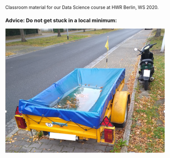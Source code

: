 Classroom material for our Data Science course at HWR Berlin, WS 2020.


### Advice: Do not get stuck in a local minimum:

![StuckInLocalMinimum](Lessons/figures/StuckInLocalMinimum.png)

